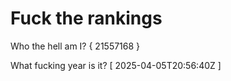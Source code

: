 # Fuck the rankings

Who the hell am I?
{ 21557168 }

What fucking year is it?
[ 2025-04-05T20:56:40Z ]
